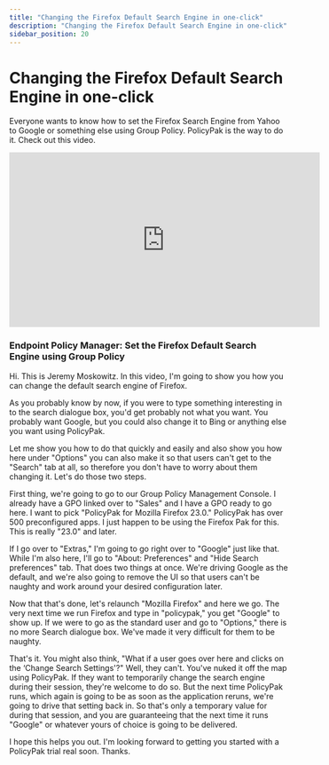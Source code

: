 ```yaml
---
title: "Changing the Firefox Default Search Engine in one-click"
description: "Changing the Firefox Default Search Engine in one-click"
sidebar_position: 20
---
```

# Changing the Firefox Default Search Engine in one-click

Everyone wants to know how to set the Firefox Search Engine from Yahoo to Google or something else
using Group Policy. PolicyPak is the way to do it. Check out this video.

<iframe width="560" height="315" src="https://www.youtube.com/embed/_d-9Tolzh3M?si=HptGx95lPDRmOxI2" title="YouTube video player" frameborder="0" allow="accelerometer; autoplay; clipboard-write; encrypted-media; gyroscope; picture-in-picture; web-share" referrerpolicy="strict-origin-when-cross-origin" allowfullscreen></iframe>

### Endpoint Policy Manager: Set the Firefox Default Search Engine using Group Policy

Hi. This is Jeremy Moskowitz. In this video, I'm going to show you how you can change the default
search engine of Firefox.

As you probably know by now, if you were to type something interesting in to the search dialogue
box, you'd get probably not what you want. You probably want Google, but you could also change it to
Bing or anything else you want using PolicyPak.

Let me show you how to do that quickly and easily and also show you how here under "Options" you can
also make it so that users can't get to the "Search" tab at all, so therefore you don't have to
worry about them changing it. Let's do those two steps.

First thing, we're going to go to our Group Policy Management Console. I already have a GPO linked
over to "Sales" and I have a GPO ready to go here. I want to pick "PolicyPak for Mozilla Firefox
23.0." PolicyPak has over 500 preconfigured apps. I just happen to be using the Firefox Pak for
this. This is really "23.0" and later.

If I go over to "Extras," I'm going to go right over to "Google" just like that. While I'm also
here, I'll go to "About: Preferences" and "Hide Search preferences" tab. That does two things at
once. We're driving Google as the default, and we're also going to remove the UI so that users can't
be naughty and work around your desired configuration later.

Now that that's done, let's relaunch "Mozilla Firefox" and here we go. The very next time we run
Firefox and type in "policypak," you get "Google" to show up. If we were to go as the standard user
and go to "Options," there is no more Search dialogue box. We've made it very difficult for them to
be naughty.

That's it. You might also think, "What if a user goes over here and clicks on the ‘Change Search
Settings'?" Well, they can't. You've nuked it off the map using PolicyPak. If they want to
temporarily change the search engine during their session, they're welcome to do so. But the next
time PolicyPak runs, which again is going to be as soon as the application reruns, we're going to
drive that setting back in. So that's only a temporary value for during that session, and you are
guaranteeing that the next time it runs "Google" or whatever yours of choice is going to be
delivered.

I hope this helps you out. I'm looking forward to getting you started with a PolicyPak trial real
soon. Thanks.
